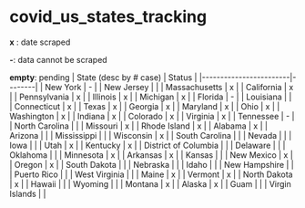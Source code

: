 # covid_us_states_tracking
**x** : date scraped

**-**: data cannot be scraped

**empty**: pending
| State (desc by # case) | Status |
|------------------------|--------|
| New York               | -      |
| New Jersey             |        |
| Massachusetts          | x      |
| California             | x      |
| Pennsylvania           | x      |
| Illinois               | x      |
| Michigan               | x      |
| Florida                | -      |
| Louisiana              |        |
| Connecticut            | x      |
| Texas                  | x      |
| Georgia                | x      |
| Maryland               | x      |
| Ohio                   | x      |
| Washington             | x      |
| Indiana                | x      |
| Colorado               | x      |
| Virginia               | x      |
| Tennessee              | -      |
| North Carolina         |        |
| Missouri               | x      |
| Rhode Island           | x      |
| Alabama                | x      |
| Arizona                |        |
| Mississippi            |        |
| Wisconsin              | x      |
| South Carolina         |        |
| Nevada                 |        |
| Iowa                   |        |
| Utah                   | x      |
| Kentucky               | x      |
| District of Columbia   |        |
| Delaware               |        |
| Oklahoma               |        |
| Minnesota              | x      |
| Arkansas               | x      |
| Kansas                 |        |
| New Mexico             | x      |
| Oregon                 | x      |
| South Dakota           |        |
| Nebraska               |        |
| Idaho                  |        |
| New Hampshire          |        |
| Puerto Rico            |        |
| West Virginia          |        |
| Maine                  | x      |
| Vermont                | x      |
| North Dakota           | x      |
| Hawaii                 |        |
| Wyoming                |        |
| Montana                | x      |
| Alaska                 | x      |
| Guam                   |        |
| Virgin Islands         |        |

